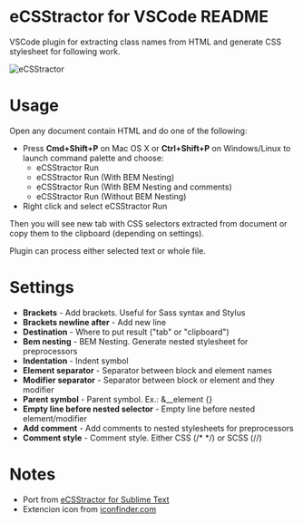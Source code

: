 # eCSStractor for VSCode README

VSCode plugin for extracting class names from HTML and generate CSS stylesheet for following work.

![eCSStractor](https://user-images.githubusercontent.com/3763808/48542328-b0b88080-e8e0-11e8-9702-5258651a491e.gif)

# Usage
Open any document contain HTML and do one of the following:

- Press **Cmd+Shift+P** on Mac OS X or **Ctrl+Shift+P** on Windows/Linux to launch command palette and choose:
	- eCSStractor Run
	- eCSStractor Run (With BEM Nesting)
	- eCSStractor Run (With BEM Nesting and comments)
	- eCSStractor Run (Without BEM Nesting)
- Right click and select eCSStractor Run

Then you will see new tab with CSS selectors extracted from document or copy them to the clipboard (depending on settings).

Plugin can process either selected text or whole file.

# Settings

- **Brackets** - Add brackets. Useful for Sass syntax and Stylus
- **Brackets newline after** - Add new line
- **Destination** - Where to put result ("tab" or "clipboard")
- **Bem nesting** - BEM Nesting. Generate nested stylesheet for preprocessors
- **Indentation** - Indent symbol
- **Element separator** - Separator between block and element names
- **Modifier separator** - Separator between block or element and they modifier
- **Parent symbol** - Parent symbol. Ex.: &__element {}
- **Empty line before nested selector** - Empty line before nested element/modifier
- **Add comment** - Add comments to nested stylesheets for preprocessors
- **Comment style** - Comment style. Either CSS (/* */) or SCSS (//)

# Notes
- Port from [eCSStractor for Sublime Text](https://packagecontrol.io/packages/eCSStractor)
- Extencion icon from [iconfinder.com](https://www.iconfinder.com/icons/2308969/css_document_file_format_type_icon)